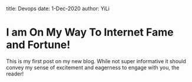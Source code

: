 title: Devops
date: 1-Dec-2020
author: YiLi

# I am On My Way To Internet Fame and Fortune!

This is my first post on my new blog. While not super informative it
should convey my sense of excitement and eagerness to engage with you,
the reader!

[comment]: #
